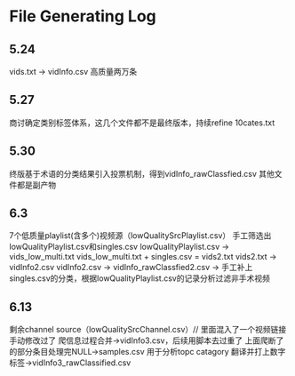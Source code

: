 # File Generating Log

## 5.24

vids.txt -> vidInfo.csv 高质量两万条

## 5.27

商讨确定类别标签体系，这几个文件都不是最终版本，持续refine 10cates.txt

## 5.30

终版基于术语的分类结果引入投票机制，得到vidInfo_rawClassfied.csv
其他文件都是副产物

## 6.3

7个低质量playlist(含多个)视频源（lowQualitySrcPlaylist.csv）
手工筛选出lowQualityPlaylist.csv和singles.csv
lowQualityPlaylist.csv -> vids_low_multi.txt
vids_low_multi.txt + singles.csv = vids2.txt
vids2.txt -> vidInfo2.csv
vidInfo2.csv -> vidInfo_rawClassfied2.csv -> 手工补上singles.csv的分类，根据lowQualityPlaylist.csv的记录分析过滤非手术视频

## 6.13

剩余channel source（lowQualitySrcChannel.csv）// 里面混入了一个视频链接手动修改过了
爬信息过程合并->vidInfo3.csv，后续用脚本去过重了
上面爬断了的部分条目处理完NULL->samples.csv 用于分析topc catagory
翻译并打上数字标签->vidInfo3_rawClassified.csv